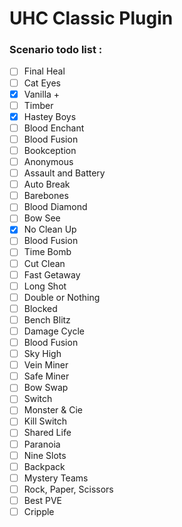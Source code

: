 # UHC Classic Plugin

### Scenario todo list :

- [ ] Final Heal 
- [ ] Cat Eyes 
- [x] Vanilla + 
- [ ] Timber
- [x] Hastey Boys 
- [ ] Blood Enchant 
- [ ] Blood Fusion 
- [ ] Bookception 
- [ ] Anonymous 
- [ ] Assault and Battery 
- [ ] Auto Break 
- [ ] Barebones 
- [ ] Blood Diamond 
- [ ] Bow See 
- [x] No Clean Up 
- [ ] Blood Fusion
- [ ] Time Bomb
- [ ] Cut Clean 
- [ ] Fast Getaway 
- [ ] Long Shot 
- [ ] Double or Nothing 
- [ ] Blocked 
- [ ] Bench Blitz
- [ ] Damage Cycle 
- [ ] Blood Fusion
- [ ] Sky High 
- [ ] Vein Miner 
- [ ] Safe Miner 
- [ ] Bow Swap 
- [ ] Switch 
- [ ] Monster & Cie 
- [ ] Kill Switch 
- [ ] Shared Life 
- [ ] Paranoia 
- [ ] Nine Slots 
- [ ] Backpack 
- [ ] Mystery Teams 
- [ ] Rock, Paper, Scissors 
- [ ] Best PVE 
- [ ] Cripple 